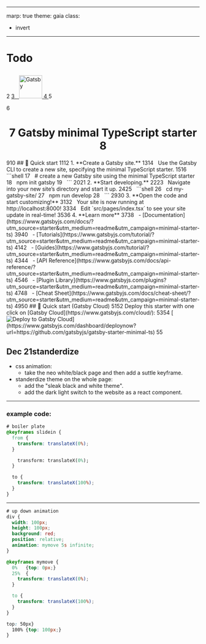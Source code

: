 -----
marp: true
theme: gaia
class:
  - invert
-----
# Todo<p align="center">
2
  <a href="https://www.gatsbyjs.com/?utm_source=starter&utm_medium=readme&utm_campaign=minimal-starter-ts">
3
    <img alt="Gatsby" src="https://www.gatsbyjs.com/Gatsby-Monogram.svg" width="60" />
4
  </a>
5
</p>
6
<h1 align="center">
7
  Gatsby minimal TypeScript starter
8
</h1>
9
​
10
## 🚀 Quick start
11
​
12
1.  **Create a Gatsby site.**
13
​
14
    Use the Gatsby CLI to create a new site, specifying the minimal TypeScript starter.
15
​
16
    ```shell
17
    # create a new Gatsby site using the minimal TypeScript starter
18
    npm init gatsby
19
    ```
20
​
21
2.  **Start developing.**
22
​
23
    Navigate into your new site’s directory and start it up.
24
​
25
    ```shell
26
    cd my-gatsby-site/
27
    npm run develop
28
    ```
29
​
30
3.  **Open the code and start customizing!**
31
​
32
    Your site is now running at http://localhost:8000!
33
​
34
    Edit `src/pages/index.tsx` to see your site update in real-time!
35
​
36
4.  **Learn more**
37
​
38
    - [Documentation](https://www.gatsbyjs.com/docs/?utm_source=starter&utm_medium=readme&utm_campaign=minimal-starter-ts)
39
​
40
    - [Tutorials](https://www.gatsbyjs.com/tutorial/?utm_source=starter&utm_medium=readme&utm_campaign=minimal-starter-ts)
41
​
42
    - [Guides](https://www.gatsbyjs.com/tutorial/?utm_source=starter&utm_medium=readme&utm_campaign=minimal-starter-ts)
43
​
44
    - [API Reference](https://www.gatsbyjs.com/docs/api-reference/?utm_source=starter&utm_medium=readme&utm_campaign=minimal-starter-ts)
45
​
46
    - [Plugin Library](https://www.gatsbyjs.com/plugins?utm_source=starter&utm_medium=readme&utm_campaign=minimal-starter-ts)
47
​
48
    - [Cheat Sheet](https://www.gatsbyjs.com/docs/cheat-sheet/?utm_source=starter&utm_medium=readme&utm_campaign=minimal-starter-ts)
49
​
50
## 🚀 Quick start (Gatsby Cloud)
51
​
52
Deploy this starter with one click on [Gatsby Cloud](https://www.gatsbyjs.com/cloud/):
53
​
54
[<img src="https://www.gatsbyjs.com/deploynow.svg" alt="Deploy to Gatsby Cloud">](https://www.gatsbyjs.com/dashboard/deploynow?url=https://github.com/gatsbyjs/gatsby-starter-minimal-ts)
55

## Dec 21standerdize
* css animation:
    - take the neo white/black page and then add a suttle keyframe. 
* standerdize theme on the whole page:
    - add the "sleak black and white theme".
    - add the dark light switch to the website as a react component.
----
### example code:
```css
# boiler plate
@keyframes slidein {
  from {
    transform: translateX(0%);
  }

    transform: translateX(0%);
  }

  to {
    transform: translateX(100%);
  }
}


```
---
```css
# up down animation 
div {
  width: 100px;
  height: 100px;
  background: red;
  position: relative;
  animation: mymove 5s infinite;
}

@keyframes mymove {
  0%   {top: 0px;}
  25%  {
    transform: translateX(0%);
  }

  to {
    transform: translateX(100%);
  }
}

top: 50px}
  100% {top: 100px;}
}
```
